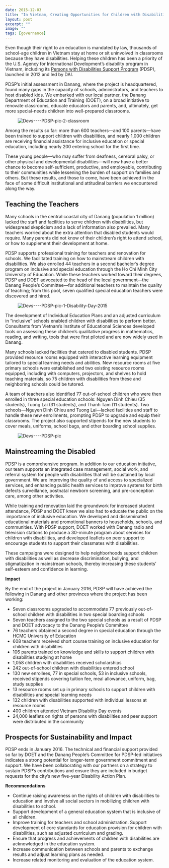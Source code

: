 ```yaml
---
date: 2015-12-03
title: "In Vietnam, Creating Opportunities for Children with Disabilities"
layout: post
excerpt: ""
image: ""
tags: [governance]
---
```

<p>Even though their right to an education is mandated by law, thousands of school-age children in Vietnam stay at home or sit uninvolved in classrooms because they have disabilities. Helping these children has been a priority of the U.S. Agency for International Development’s disability program in Vietnam, including its <a href="http://dai.com/our-work/projects/vietnam%E2%80%94usaid-program-comprehensive-and-integrated-support-people-disabilities">Persons with Disabilities Support Program</a> (PDSP), launched in 2012 and led by DAI.</p><p>PDSP’s initial assessment in Danang, where the project is headquartered, found many gaps in the capacity of schools, administrators, and teachers to host disabled kids. We embarked with our local partner, the Danang Department of Education and Training (DOET), on a broad initiative to renovate classrooms, educate educators and parents, and, ultimately, get more special-needs children into well-prepared classrooms.</p><figure class="kg-card kg-image-card"><img src="https://pubs.ghost.io/uploads/Devs----PDSP-pic-2-classroom.jpg" class="kg-image" alt="Devs----PDSP-pic-2-classroom" loading="lazy"></figure><p>Among the results so far: more than 600 teachers—and 100 parents—have been trained to support children with disabilities, and nearly 1,000 children are receiving financial assistance for inclusive education or special education, including nearly 200 entering school for the first time.</p><p>These young people—who may suffer from deafness, cerebral palsy, or other physical and developmental disabilities—will now have a better chance to become self-sufficient, productive, and employable, contributing to their communities while lessening the burden of support on families and others. But these results, and those to come, have been achieved in the face of some difficult institutional and attitudinal barriers we encountered along the way.</p><h2 id="teaching-the-teachers">Teaching the Teachers</h2><p>Many schools in the central coastal city of Danang (population 1 million) lacked the staff and facilities to serve children with disabilities, but widespread skepticism and a lack of information also prevailed. Many teachers worried about the extra attention that disabled students would require. Many parents did not know of their children’s right to attend school, or how to supplement their development at home.</p><p>PDSP supports professional training for teachers and renovation for schools. We facilitated training on how to mainstream children with disabilities. We also enrolled 44 teachers in a second bachelor’s degree program on inclusive and special education through the Ho Chi Minh City University of Education. While these teachers worked toward their degrees, PDSP and DOET advocated to the head of the local government—the Danang People’s Committee—for additional teachers to maintain the quality of teaching; from this pool, seven qualified special education teachers were discovered and hired.</p><figure class="kg-card kg-image-card"><img src="https://pubs.ghost.io/uploads/Devs----PDSP-pic-1-Disability-Day-2015.jpg" class="kg-image" alt="Devs----PDSP-pic-1-Disability-Day-2015" loading="lazy"></figure><p>The development of Individual Education Plans and an adjusted curriculum in “inclusive” schools enabled children with disabilities to perform better. Consultants from Vietnam’s Institute of Educational Sciences developed tools on assessing these children’s qualitative progress in mathematics, reading, and writing, tools that were first piloted and are now widely used in Danang.</p><p>Many schools lacked facilities that catered to disabled students. PDSP provided resource rooms equipped with interactive learning equipment tailored to special learning needs and abilities. New resource rooms at five primary schools were established and two existing resource rooms equipped, including with computers, projectors, and shelves to hold teaching materials, so 75 children with disabilities from these and neighboring schools could be tutored.</p><p>A team of teachers also identified 77 out-of-school children who were then enrolled in three special education schools: Nguyen Dinh Chieu (35 students), Tuong Lai (31 students), and Thanh Tam (11 students). Two schools—Nguyen Dinh Chieu and Tuong Lai—lacked facilities and staff to handle these new enrollments, prompting PDSP to upgrade and equip their classrooms. The project also supported stipends for the new students to cover meals, uniforms, school bags, and other boarding school supplies.</p><figure class="kg-card kg-image-card"><img src="https://pubs.ghost.io/uploads/Devs----PDSP-pic.jpg" class="kg-image" alt="Devs----PDSP-pic" loading="lazy" title="Tho Nguyen, second from right, a child with cerebral palsy, was successfully integrated into an inclusive school."></figure><h2 id="mainstreaming-the-disabled">Mainstreaming the Disabled</h2><p>PDSP is a comprehensive program. In addition to our education initiative, our team supports an integrated case management, social work, and referral system for people with disabilities that will be sustained by local government. We are improving the quality of and access to specialized services, and enhancing public health services to improve systems for birth defects surveillance, postnatal newborn screening, and pre-conception care, among other activities.</p><p>While training and renovation laid the groundwork for increased student attendance, PDSP and DOET knew we also had to educate the public on the  importance of inclusive education. We developed and disseminated educational materials and promotional banners to households, schools, and communities. With PDSP support, DOET worked with Danang radio and television stations to produce a 30-minute program about services for children with disabilities, and developed leaflets on peer support to encourage students to support their classmates with disabilities.</p><p>These campaigns were designed to help neighborhoods support children with disabilities as well as decrease discrimination, bullying, and stigmatization in mainstream schools, thereby increasing these students’ self-esteem and confidence in learning.</p><p><strong>Impact</strong></p><p>By the end of the project in January 2016, PDSP will have achieved the following in Danang and other provinces where the project has been working:</p><ul><li>Seven classrooms upgraded to accommodate 77 previously out-of-school children with disabilities in two special boarding schools</li><li>Seven teachers assigned to the two special schools as a result of PDSP and DOET advocacy to the Danang People’s Committee</li><li>76 teachers obtained a second degree in special education through the HCMC University of Education</li><li>608 teachers received short course training on inclusive education for children with disabilities</li><li>106 parents trained on knowledge and skills to support children with disabilities studying at home</li><li>1,058 children with disabilities received scholarships</li><li>242 out-of-school children with disabilities entered school</li><li>130 new enrollees, 77 in special schools, 53 in inclusive schools, received stipends covering tuition fee, meal allowance, uniform, bag, study supplies</li><li>13 resource rooms set up in primary schools to support children with disabilities and special learning needs</li><li>132 children with disabilities supported with individual lessons at resource rooms</li><li>400 children attended Vietnam Disability Day events</li><li>24,000 leaflets on rights of persons with disabilities and peer support were distributed in the community</li></ul><h2 id="prospects-for-sustainability-and-impact">Prospects for Sustainability and Impact</h2><p>PDSP ends in January 2016. The technical and financial support provided so far by DOET and the Danang People’s Committee for PDSP-led initiatives indicates a strong potential for longer-term government commitment and support. We have been collaborating with our partners on a strategy to sustain PDSP’s contributions and ensure they are included in budget requests for the city’s new five-year Disability Action Plan.</p><p><strong>Recommendations</strong></p><ul><li>Continue raising awareness on the rights of children with disabilities to education and involve all social sectors in mobilizing children with disabilities to school.</li><li>Support development of a general education system that is inclusive of all children.</li><li>Improve training for teachers and school administration. Support development of core standards for education provision for children with disabilities, such as adjusted curriculum and grading.</li><li>Ensure that progress and achievements of children with disabilities are acknowledged in the education system.</li><li>Increase communication between schools and parents to exchange results and adjust learning plans as needed.</li><li>Increase related monitoring and evaluation of the education system.</li></ul>
  